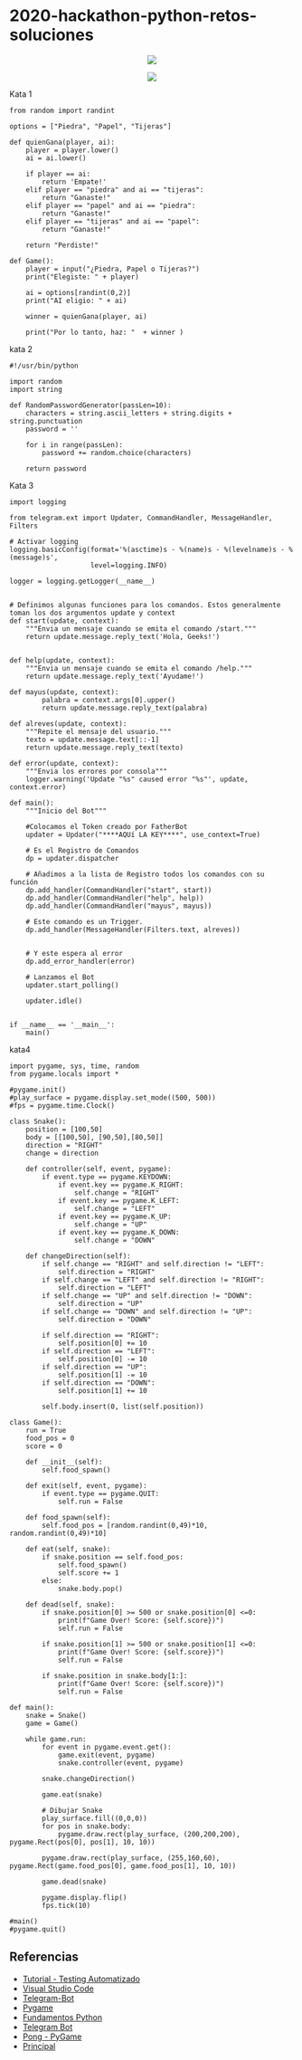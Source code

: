 # 2020-hackathon-python-retos-soluciones

<p align="center">
    <img src="https://github.com/GeeksHubsAcademy/2020-geekshubs-media/blob/master/image/logo.png" >	
</p>


<p align="center">
    <img src="https://github.com/GeeksHubsAcademy/2020-geekshubs-media/blob/master/image/2020-hackathon.png" >	
</p>


Kata 1
```
from random import randint

options = ["Piedra", "Papel", "Tijeras"]

def quienGana(player, ai):
    player = player.lower()
    ai = ai.lower()
    
    if player == ai:
        return 'Empate!'
    elif player == "piedra" and ai == "tijeras":
        return "Ganaste!"
    elif player == "papel" and ai == "piedra":
        return "Ganaste!"
    elif player == "tijeras" and ai == "papel":
        return "Ganaste!"

    return "Perdiste!"
        
def Game():
    player = input("¿Piedra, Papel o Tijeras?")
    print("Elegiste: " + player)

    ai = options[randint(0,2)]
    print("AI eligio: " + ai)

    winner = quienGana(player, ai)

    print("Por lo tanto, haz: "  + winner )
```

kata 2
```
#!/usr/bin/python

import random
import string

def RandomPasswordGenerator(passLen=10):
    characters = string.ascii_letters + string.digits + string.punctuation
    password = ''

    for i in range(passLen):
        password += random.choice(characters)

    return password
```

Kata 3
```
import logging

from telegram.ext import Updater, CommandHandler, MessageHandler, Filters

# Activar logging
logging.basicConfig(format='%(asctime)s - %(name)s - %(levelname)s - %(message)s',
                    level=logging.INFO)

logger = logging.getLogger(__name__)


# Definimos algunas funciones para los comandos. Estos generalmente toman los dos argumentos update y context
def start(update, context):
    """Envia un mensaje cuando se emita el comando /start."""
    return update.message.reply_text('Hola, Geeks!')


def help(update, context):
    """Envia un mensaje cuando se emita el comando /help."""
    return update.message.reply_text('Ayudame!')

def mayus(update, context):
        palabra = context.args[0].upper()
        return update.message.reply_text(palabra)

def alreves(update, context):
    """Repite el mensaje del usuario."""
    texto = update.message.text[::-1]
    return update.message.reply_text(texto)

def error(update, context):
    """Envia los errores por consola"""
    logger.warning('Update "%s" caused error "%s"', update, context.error)

def main():
    """Inicio del Bot"""

    #Colocamos el Token creado por FatherBot
    updater = Updater("****AQUí LA KEY****", use_context=True)

    # Es el Registro de Comandos
    dp = updater.dispatcher

    # Añadimos a la lista de Registro todos los comandos con su función
    dp.add_handler(CommandHandler("start", start))
    dp.add_handler(CommandHandler("help", help))
    dp.add_handler(CommandHandler("mayus", mayus))

    # Este comando es un Trigger.
    dp.add_handler(MessageHandler(Filters.text, alreves))


    # Y este espera al error
    dp.add_error_handler(error)

    # Lanzamos el Bot
    updater.start_polling()

    updater.idle()


if __name__ == '__main__':
    main()
```

kata4
```
import pygame, sys, time, random
from pygame.locals import *

#pygame.init()
#play_surface = pygame.display.set_mode((500, 500))
#fps = pygame.time.Clock()

class Snake():
    position = [100,50]
    body = [[100,50], [90,50],[80,50]]
    direction = "RIGHT"
    change = direction

    def controller(self, event, pygame):
        if event.type == pygame.KEYDOWN:
            if event.key == pygame.K_RIGHT:
                self.change = "RIGHT"
            if event.key == pygame.K_LEFT:
                self.change = "LEFT"
            if event.key == pygame.K_UP:
                self.change = "UP"
            if event.key == pygame.K_DOWN:
                self.change = "DOWN"

    def changeDirection(self):
        if self.change == "RIGHT" and self.direction != "LEFT":
            self.direction = "RIGHT"
        if self.change == "LEFT" and self.direction != "RIGHT":
            self.direction = "LEFT"
        if self.change == "UP" and self.direction != "DOWN":
            self.direction = "UP"
        if self.change == "DOWN" and self.direction != "UP":
            self.direction = "DOWN"

        if self.direction == "RIGHT":
            self.position[0] += 10
        if self.direction == "LEFT":
            self.position[0] -= 10
        if self.direction == "UP":
            self.position[1] -= 10
        if self.direction == "DOWN":
            self.position[1] += 10

        self.body.insert(0, list(self.position))

class Game():
    run = True
    food_pos = 0
    score = 0

    def __init__(self):
        self.food_spawn()

    def exit(self, event, pygame):
        if event.type == pygame.QUIT:
            self.run = False

    def food_spawn(self):
        self.food_pos = [random.randint(0,49)*10, random.randint(0,49)*10]

    def eat(self, snake):
        if snake.position == self.food_pos:
            self.food_spawn()
            self.score += 1
        else:
            snake.body.pop()

    def dead(self, snake):
        if snake.position[0] >= 500 or snake.position[0] <=0:
            print(f"Game Over! Score: {self.score})")
            self.run = False
            
        if snake.position[1] >= 500 or snake.position[1] <=0:
            print(f"Game Over! Score: {self.score})")
            self.run = False

        if snake.position in snake.body[1:]:
            print(f"Game Over! Score: {self.score})")
            self.run = False

def main():
    snake = Snake()
    game = Game()

    while game.run:
        for event in pygame.event.get():
            game.exit(event, pygame)
            snake.controller(event, pygame)

        snake.changeDirection()

        game.eat(snake)

        # Dibujar Snake
        play_surface.fill((0,0,0))
        for pos in snake.body:
            pygame.draw.rect(play_surface, (200,200,200), pygame.Rect(pos[0], pos[1], 10, 10))

        pygame.draw.rect(play_surface, (255,160,60), pygame.Rect(game.food_pos[0], game.food_pos[1], 10, 10))

        game.dead(snake)

        pygame.display.flip()
        fps.tick(10)

#main()
#pygame.quit()
```

[](https://media.giphy.com/media/eYilisUwipOEM/200w_d.gif)


## Referencias


* [Tutorial - Testing Automatizado](https://github.com/GeeksHubsAcademy/2020-js-vanilla-testing-FFFF/blob/master/README.md)
* [Visual Studio Code](https://code.visualstudio.com/)
* [Telegram-Bot](https://pypi.org/project/python-telegram-bot/)
* [Pygame](https://pypi.org/project/pygame/)
* [Fundamentos Python](https://github.com/GeeksHubsAcademy/FundamentosPython)
* [Telegram Bot](https://github.com/GeeksHubsAcademy/TelegramBot)
* [Pong - PyGame](https://github.com/GeeksHubsAcademy/PongPygame)
* [Principal](https://github.com/GeeksHubsAcademy/2020-hackathon-zero-python-retos-main)
